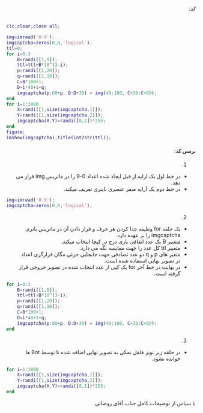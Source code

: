 <div dir="rtl">



###### کد:
</div>

```matlab
clc;clear;close all;

img=imread('0-9');
imgcaptcha=zeros(0,0,'logical');
ttl=0;
for i=0:3
    B=randi([1,9]);
    ttl=ttl+B*10^(3-i);
    p=randi([1,20]);
    q=randi([1,10]);
    C=B*100+1;
    D=i*40+1+q;
    imgcaptcha(p:60+p, D:D+39) = img(40:100, C+30:C+69);
end    
for i=1:3000
    X=randi([1,size(imgcaptcha,1)]);
    Y=randi([1,size(imgcaptcha,2)]);
    imgcaptcha(X,Y)=randi([0,1])*255;
end
figure;
imshow(imgcaptcha),title(int2str(ttl));

```

<div dir="rtl">

#### برسی کد:
1.
- در خط اول یک ارایه از قبل ایجاد شده اعداد 0-9 را در ماتریس img قرار می دهد.
- در خط دوم یک آرایه صفر عنصری باینری تعریف میکند. 
  </div>

```matlab
img=imread('0-9');
imgcaptcha=zeros(0,0,'logical');
```
<div dir="rtl">

2.
- یک حلقه for وظیفه جدا کردن هر حرف و قرار دادن آن در ماتریس بانری imgcaptcha را بر عهده دارد.
- متغییر B یک عدد اتفاقی باری درج در کپچا انتخاب میکند.
- متغییر ttl کل عدد را جهت مقایسه نگه می دارد.
- متغیر های p و q دو عدد تصادفی جهت جابجایی جزئی مگان قرارگری اعداد در تصویر نهایی استفاده شده است.
- در نهایت در خط آخر for یک کپی از عدد انتخاب شده در تصویر خروجی قرار گرفته است.
</div>

```matlab
for i=0:3
    B=randi([1,9]);
    ttl=ttl+B*10^(3-i);
    p=randi([1,20]);
    q=randi([1,10]);
    C=B*100+1;
    D=i*40+1+q;
    imgcaptcha(p:60+p, D:D+39) = img(40:100, C+30:C+69);
end    
```

<div dir="rtl">

3.
- در حلقه زیر نویز فلفل نمکی به تصویر نهایی اضافه شده تا توسط Bot ها خوانده نشود.

</div>

```matlab
for i=1:3000
    X=randi([1,size(imgcaptcha,1)]);
    Y=randi([1,size(imgcaptcha,2)]);
    imgcaptcha(X,Y)=randi([0,1])*255;
end
```

<div dir="rtl">
با سپاس از توضیحات کامل جناب آقای روضاتی<br />
</div>

